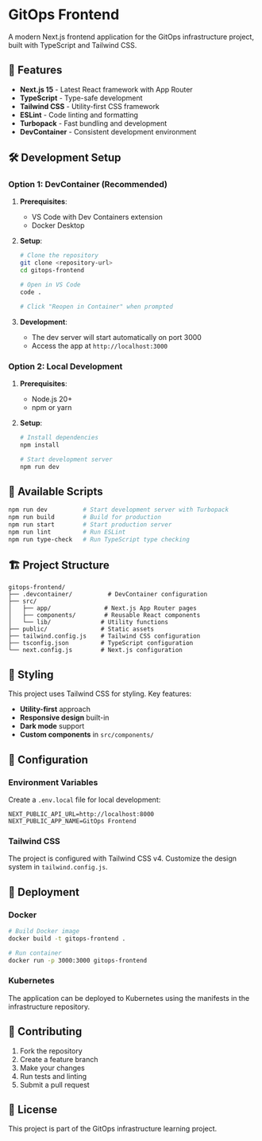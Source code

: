 # GitOps Frontend

A modern Next.js frontend application for the GitOps infrastructure project, built with TypeScript and Tailwind CSS.

## 🚀 Features

- **Next.js 15** - Latest React framework with App Router
- **TypeScript** - Type-safe development
- **Tailwind CSS** - Utility-first CSS framework
- **ESLint** - Code linting and formatting
- **Turbopack** - Fast bundling and development
- **DevContainer** - Consistent development environment

## 🛠️ Development Setup

### Option 1: DevContainer (Recommended)

1. **Prerequisites**:
   - VS Code with Dev Containers extension
   - Docker Desktop

2. **Setup**:
   ```bash
   # Clone the repository
   git clone <repository-url>
   cd gitops-frontend
   
   # Open in VS Code
   code .
   
   # Click "Reopen in Container" when prompted
   ```

3. **Development**:
   - The dev server will start automatically on port 3000
   - Access the app at `http://localhost:3000`

### Option 2: Local Development

1. **Prerequisites**:
   - Node.js 20+ 
   - npm or yarn

2. **Setup**:
   ```bash
   # Install dependencies
   npm install
   
   # Start development server
   npm run dev
   ```

## 📜 Available Scripts

```bash
npm run dev          # Start development server with Turbopack
npm run build        # Build for production
npm run start        # Start production server
npm run lint         # Run ESLint
npm run type-check   # Run TypeScript type checking
```

## 🏗️ Project Structure

```
gitops-frontend/
├── .devcontainer/          # DevContainer configuration
├── src/
│   ├── app/               # Next.js App Router pages
│   ├── components/        # Reusable React components
│   └── lib/              # Utility functions
├── public/               # Static assets
├── tailwind.config.js    # Tailwind CSS configuration
├── tsconfig.json         # TypeScript configuration
└── next.config.js        # Next.js configuration
```

## 🎨 Styling

This project uses Tailwind CSS for styling. Key features:

- **Utility-first** approach
- **Responsive design** built-in
- **Dark mode** support
- **Custom components** in `src/components/`

## 🔧 Configuration

### Environment Variables

Create a `.env.local` file for local development:

```env
NEXT_PUBLIC_API_URL=http://localhost:8000
NEXT_PUBLIC_APP_NAME=GitOps Frontend
```

### Tailwind CSS

The project is configured with Tailwind CSS v4. Customize the design system in `tailwind.config.js`.

## 🚀 Deployment

### Docker

```bash
# Build Docker image
docker build -t gitops-frontend .

# Run container
docker run -p 3000:3000 gitops-frontend
```

### Kubernetes

The application can be deployed to Kubernetes using the manifests in the infrastructure repository.

## 🤝 Contributing

1. Fork the repository
2. Create a feature branch
3. Make your changes
4. Run tests and linting
5. Submit a pull request

## 📝 License

This project is part of the GitOps infrastructure learning project.